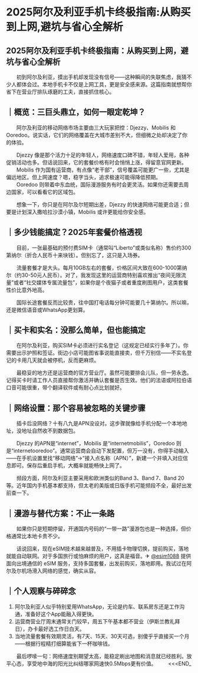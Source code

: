 # 2025阿尔及利亚手机卡终极指南:从购买到上网,避坑与省心全解析

## 2025阿尔及利亚手机卡终极指南：从购买到上网，避坑与省心全解析

　　初到阿尔及利亚，摸出手机却发现没有信号——这种瞬间的失联焦虑，我猜不少人都体会过。本地手机卡不仅是上网工具，更是安全感来源。这篇指南就想帮你省下在营业厅排队琢磨的工夫，直接抓住核心。

## ｜概览：三巨头鼎立，如何一眼定乾坤？

　　阿尔及利亚的移动网络市场主要由三大玩家把控：Djezzy、Mobilis 和 Ooredoo。说实话，它们的网络覆盖在大城市差别不大，但细微之处却决定了你的体验。

　　Djezzy 像是那个活力十足的年轻人，网络速度口碑不错，年轻人爱用，各种促销活动也多。但话说回来，它的套餐价格有时会悄悄上涨，得留意官网更新。
　　Mobilis 作为国有运营商，有点像“老干部”，信号覆盖可能更广一些，尤其是偏远地区。但上网速度？嗯，稳字当头，追求极速可能得降低预期。
　　Ooredoo 则带着中东血统，国际漫游服务有时会更灵活。如果你还需要去周边国家，可以看看它的区域包。

　　想象一下，你只是在阿尔及尔短期出差，Djezzy 的快速网络可能更合适；但要是计划深入撒哈拉沙漠小镇，Mobilis 或许更能给你安全感。

## ｜多少钱能搞定？2025年套餐价格透视

　　目前，一张最基础的预付费SIM卡（通常叫“Liberto”或类似名称）售价约300第纳尔（折合人民币十来块钱）。但别忘了，这只是入场券。

　　流量套餐才是大头。每月10GB左右的套餐，价格区间大致在600-1000第纳尔（约30-50元人民币）。对了，我发现这里的运营商特别喜欢推出“夜间无限流量”或者“社交媒体专属流量包”，如果你是个夜猫子或者重度刷图用户，这类套餐性价比意外地高。

　　国际长途套餐反而比较贵，往中国打电话每分钟可能要几十第纳尔。所以嘛，还是微信语音或WhatsApp更划算。

## ｜买卡和实名：没那么简单，但也能搞定

　　在阿尔及利亚，购买SIM卡必须进行实名登记（这规定已经实行多年了）。你需要出示护照和签证。街边小店可能图省事说能直接卖，但千万别信——不实名登记的卡用几天就会被停机，反而更麻烦。

　　最稳妥的地方还是运营商的官方营业厅。虽然可能要排会儿队，但一劳永逸。记得买卡时请工作人员直接帮你激活并确认套餐是否生效。他们的法语或阿拉伯语口音可能很重，带个翻译软件或有耐心点比划就好。

## ｜网络设置：那个容易被忽略的关键步骤

　　插卡后没网络？十有八九是APN没设对。这步骤就像给手机分配一个本地地址，没地址自然收不到数据包。

　　Djezzy 的APN是“internet”，Mobilis 是“internetmobilis”，Ooredoo 则是“internetooredoo”。通常运营商会自动下发配置，但万一没有，你得手动输入——在手机设置里找“移动网络”->“接入点名称（APN）”，新建一个并填入对应信息即可。保存后重启手机，大概率就能畅快上网了。

　　频段方面，阿尔及利亚主要采用和欧洲类似的Band 3、Band 7、Band 20等。近年国内手机基本都支持，但太老的美版或日版手机可能频段不全，最好出发前查一下。

## ｜漫游与替代方案：不止一条路

　　如果你只是短期停留，开通国内号码的“一带一路”漫游包也是一种选择，但价格通常比本地卡贵不少。

　　话说回来，现在eSIM技术越来越普及，不用插卡物理切换，提前购买，落地就能自动联网。对于多国旅行或怕麻烦的用户，这真是福音。✈ [@esim1088](https://t.me/s/esim1088) 提供面向出境通信的 eSIM 服务，支持多国套餐，出发前购买，落地即用。我试过在阿尔及尔机场滑入网络的感觉，确实从容。

## ｜个人观察与碎碎念

  1.  阿尔及利亚人似乎特别爱用WhatsApp，无论是约车、联系房东还是工作沟通，准备好这个App能融入得更快。
  2.  运营商营业厅周末通常关门较早，周五下午基本都不营业（伊斯兰教礼拜日），办卡最好选工作日白天。
  3.  当地流量套餐有效期灵活，有7天、15天、30天可选，别傻乎乎直接买一个月——根据行程精打细算能省下一杯咖啡钱。

　　最后啰嗦一句：网络速度别期望太高，能稳定刷出地图和消息就已经胜利。放平心态，享受地中海的阳光比纠结哪家网速快0.5Mbps更有价值。
　　<<<END_